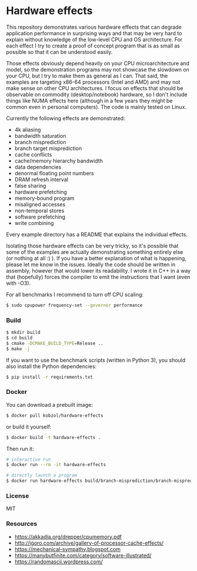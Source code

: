 # Hardware effects
This repository demonstrates various hardware effects that can degrade application performance
in surprising ways and that may be very hard to explain without knowledge of the low-level CPU and OS architecture.
For each effect I try to create a proof of concept program that is as small as possible so that it can
be understood easily.

Those effects obviously depend heavily on your CPU microarchitecture and model,
so the demonstration programs may not showcase the slowdown on your CPU, but I try to make
them as general as I can. That said, the examples are targeting x86-64 processors (Intel and AMD)
and may not make sense on other CPU architectures. I focus on effects that should be observable on
commodity (desktop/notebook) hardware, so I don't include things like NUMA effects here
(although in a few years they might be common even in personal computers). The code is mainly tested on Linux.

Currently the following effects are demonstrated:

- 4k aliasing
- bandwidth saturation
- branch misprediction
- branch target misprediction
- cache conflicts
- cache/memory hierarchy bandwidth
- data dependencies
- denormal floating point numbers
- DRAM refresh interval
- false sharing
- hardware prefetching
- memory-bound program
- misaligned accesses
- non-temporal stores
- software prefetching
- write combining

Every example directory has a README that explains the individual effects.

Isolating those hardware effects can be very tricky, so it's possible that some of the
examples are actually demonstrating something entirely else (or nothing at all :) ).
If you have a better explanation of what is happening, please let me know in the issues.
Ideally the code should be written in assembly, however that would lower its readability.
I wrote it in C++ in a way that (hopefully) forces the compiler to emit the instructions that I want (even with -O3).

For all benchmarks I recommend to turn off CPU scaling:
```bash
$ sudo cpupower frequency-set --governor performance
```

### Build
```bash
$ mkdir build
$ cd build
$ cmake -DCMAKE_BUILD_TYPE=Release ..
$ make -j
```

If you want to use the benchmark scripts (written in Python 3), you should
also install the Python dependencies:
```bash
$ pip install -r requirements.txt
```

### Docker
You can download a prebuilt image:
```bash
$ docker pull kobzol/hardware-effects
```
or build it yourself:
```bash
$ docker build -t hardware-effects .
```

Then run it:
```bash
# interactive run
$ docker run --rm -it hardware-effects

# directly launch a program
$ docker run hardware-effects build/branch-misprediction/branch-misprediction 1
```

### License
MIT

### Resources
- https://akkadia.org/drepper/cpumemory.pdf
- http://igoro.com/archive/gallery-of-processor-cache-effects/
- https://mechanical-sympathy.blogspot.com
- https://manybutfinite.com/category/software-illustrated/
- https://randomascii.wordpress.com/
